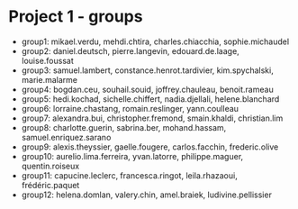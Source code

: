 # Project 1 - groups

- group1: mikael.verdu, mehdi.chtira, charles.chiacchia, sophie.michaudel
- group2: daniel.deutsch, pierre.langevin, edouard.de.laage, louise.foussat
- group3: samuel.lambert, constance.henrot.tardivier, kim.spychalski, marie.malarme
- group4: bogdan.ceu, souhail.souid, joffrey.chauleau, benoit.rameau
- group5: hedi.kochad, sichelle.chiffert, nadia.djellali, helene.blanchard
- group6: lorraine.chastang, romain.reslinger, yann.coulleau
- group7: alexandra.bui, christopher.fremond, smain.khaldi, christian.lim
- group8: charlotte.guerin, sabrina.ber, mohand.hassam, samuel.enriquez.sarano
- group9: alexis.theyssier, gaelle.fougere, carlos.facchin, frederic.olive
- group10: aurelio.lima.ferreira, yvan.latorre, philippe.maguer, quentin.roiseux
- group11: capucine.leclerc, francesca.ringot, leila.rhazaoui, frédéric.paquet
- group12: helena.domlan, valery.chin, amel.braiek, ludivine.pellissier